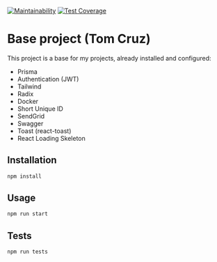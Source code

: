 [![Maintainability](https://api.codeclimate.com/v1/badges/299ccbf144da6bbe600a/maintainability)](https://codeclimate.com/github/jailtoncruz/base-project/maintainability)
[![Test Coverage](https://api.codeclimate.com/v1/badges/299ccbf144da6bbe600a/test_coverage)](https://codeclimate.com/github/jailtoncruz/base-project/test_coverage)

# Base project (Tom Cruz)

This project is a base for my projects, already installed and configured:

- Prisma
- Authentication (JWT)
- Tailwind
- Radix
- Docker
- Short Unique ID
- SendGrid
- Swagger
- Toast (react-toast)
- React Loading Skeleton

## Installation

```sh
npm install
```

## Usage

```sh
npm run start
```

## Tests

```sh
npm run tests
```
